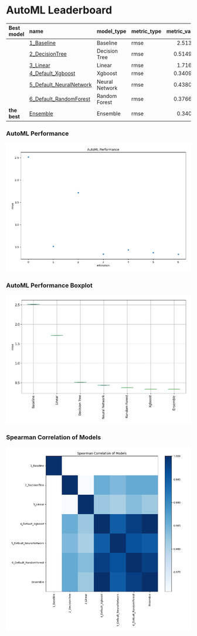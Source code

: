 # AutoML Leaderboard

| Best model   | name                                                         | model_type     | metric_type   |   metric_value |   train_time |
|:-------------|:-------------------------------------------------------------|:---------------|:--------------|---------------:|-------------:|
|              | [1_Baseline](1_Baseline/README.md)                           | Baseline       | rmse          |       2.51387  |         2.96 |
|              | [2_DecisionTree](2_DecisionTree/README.md)                   | Decision Tree  | rmse          |       0.514959 |         1.06 |
|              | [3_Linear](3_Linear/README.md)                               | Linear         | rmse          |       1.71642  |         0.57 |
|              | [4_Default_Xgboost](4_Default_Xgboost/README.md)             | Xgboost        | rmse          |       0.340945 |         0.79 |
|              | [5_Default_NeuralNetwork](5_Default_NeuralNetwork/README.md) | Neural Network | rmse          |       0.438053 |         0.73 |
|              | [6_Default_RandomForest](6_Default_RandomForest/README.md)   | Random Forest  | rmse          |       0.376661 |         1.23 |
| **the best** | [Ensemble](Ensemble/README.md)                               | Ensemble       | rmse          |       0.34002  |         0.16 |

### AutoML Performance
![AutoML Performance](ldb_performance.png)

### AutoML Performance Boxplot
![AutoML Performance Boxplot](ldb_performance_boxplot.png)

### Spearman Correlation of Models
![models spearman correlation](correlation_heatmap.png)

